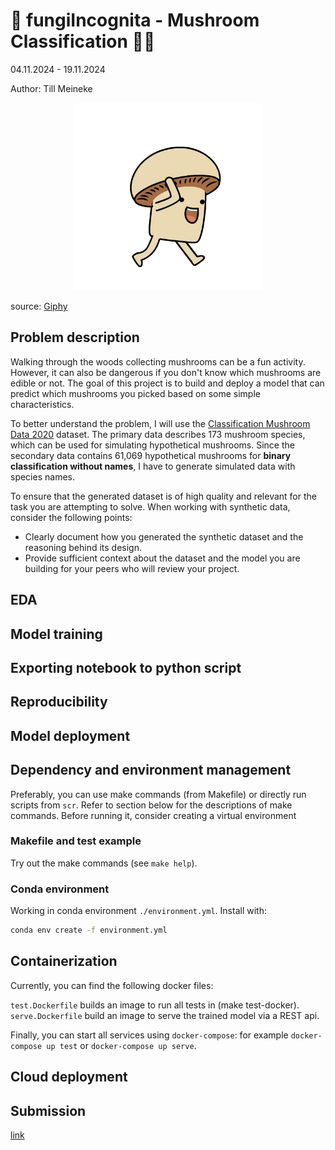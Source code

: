 # 🍄 fungiIncognita - Mushroom Classification 🍄‍🟫

04.11.2024 - 19.11.2024

Author: Till Meineke

<div style="text-align:center;">
  <img src="./images/walking_sillyshrooman.webp" alt="Walking sillyshrooman" style="width:300px;height:auto;">
</div>

source: [Giphy](https://i.giphy.com/media/v1.Y2lkPTc5MGI3NjExYnJxa2xoY2R0YnVnZGVuaWMzcjVzc3VwNGFmOXl1bTJzM2JjOXFmZCZlcD12MV9pbnRlcm5hbF9naWZfYnlfaWQmY3Q9cw/BPvLYetv28UVFBHCO2/giphy.gif)

## Problem description

Walking through the woods collecting mushrooms can be a fun activity. However, it can also be dangerous if you don't know which mushrooms are edible or not. The goal of this project is to build and deploy a model that can predict which mushrooms you picked based on some simple characteristics.

To better understand the problem, I will use the [Classification Mushroom Data 2020](https://visualization.group/data/mushroom/) dataset. The primary data describes 173 mushroom species, which can be used for simulating hypothetical mushrooms. Since the secondary data contains 61,069 hypothetical mushrooms for __binary classification without names__, I have to generate simulated data with species names.

To ensure that the generated dataset is of high quality and relevant for the task you are attempting to solve.
When working with synthetic data, consider the following points:

- Clearly document how you generated the synthetic dataset and the reasoning behind its design.
- Provide sufficient context about the dataset and the model you are building for your peers who will review your project.

## EDA

## Model training

## Exporting notebook to python script

## Reproducibility

## Model deployment

## Dependency and environment management

Preferably, you can use make commands (from Makefile) or directly run scripts from `scr`.
Refer to section below for the descriptions of make commands. Before running it, consider creating
a virtual environment

### Makefile and test example

Try out the make commands (see `make help`).

### Conda environment

Working in conda environment `./environment.yml`. Install with:

```bash
conda env create -f environment.yml
```

## Containerization

Currently, you can find the following docker files:

<!-- jupyter.Dockerfile builds an image for running notebooks. -->
`test.Dockerfile` builds an image to run all tests in (make test-docker).
`serve.Dockerfile` build an image to serve the trained model via a REST api.
<!-- To ease the serving it uses open source dploy-kickstart module. To find more info about dploy-kickstart click here. -->
Finally, you can start all services using `docker-compose`:
for example `docker-compose up test` or `docker-compose up serve`.

<!-- Do you need a notebook for development? Just run docker-compose up jupyter. It will launch a Jupyter Notebook with access to your local development files. -->

## Cloud deployment

## Submission

[link](https://courses.datatalks.club/ml-zoomcamp-2024/project/midterm)